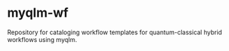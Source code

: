 # myqlm-wf
Repository for cataloging workflow templates for quantum-classical hybrid workflows using myqlm.
